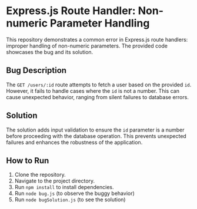 # Express.js Route Handler: Non-numeric Parameter Handling

This repository demonstrates a common error in Express.js route handlers: improper handling of non-numeric parameters.  The provided code showcases the bug and its solution.

## Bug Description

The `GET /users/:id` route attempts to fetch a user based on the provided `id`.  However, it fails to handle cases where the `id` is not a number. This can cause unexpected behavior, ranging from silent failures to database errors.

## Solution

The solution adds input validation to ensure the `id` parameter is a number before proceeding with the database operation.  This prevents unexpected failures and enhances the robustness of the application.

## How to Run

1. Clone the repository.
2. Navigate to the project directory.
3. Run `npm install` to install dependencies.
4. Run `node bug.js` (to observe the buggy behavior)
5. Run `node bugSolution.js` (to see the solution)
